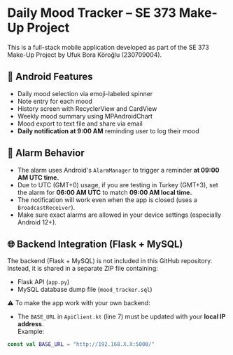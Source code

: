 # Daily Mood Tracker – SE 373 Make-Up Project

This is a full-stack mobile application developed as part of the SE 373 Make-Up Project by Ufuk Bora Köroğlu (230709004).

## 📱 Android Features

- Daily mood selection via emoji-labeled spinner
- Note entry for each mood
- History screen with RecyclerView and CardView
- Weekly mood summary using MPAndroidChart
- Mood export to text file and share via email
- **Daily notification at 9:00 AM** reminding user to log their mood

## 🔔 Alarm Behavior

- The alarm uses Android's `AlarmManager` to trigger a reminder **at 09:00 AM UTC time.**
- Due to UTC (GMT+0) usage, if you are testing in Turkey (GMT+3), set the alarm for **06:00 AM UTC** to match **09:00 AM local time.**
- The notification will work even when the app is closed (uses a `BroadcastReceiver`).
- Make sure exact alarms are allowed in your device settings (especially Android 12+).

## 🌐 Backend Integration (Flask + MySQL)

The backend (Flask + MySQL) is not included in this GitHub repository.  
Instead, it is shared in a separate ZIP file containing:

- Flask API (`app.py`)
- MySQL database dump file (`mood_tracker.sql`)

⚠️ To make the app work with your own backend:

- The `BASE_URL` in `ApiClient.kt` (line 7) must be updated with your **local IP address**.  
  Example:

```kotlin
const val BASE_URL = "http://192.168.X.X:5000/"
